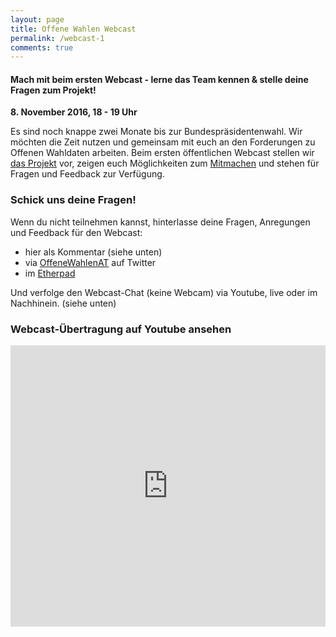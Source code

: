 ```yaml
---
layout: page
title: Offene Wahlen Webcast
permalink: /webcast-1
comments: true
---
```


<h4 class="text-center lead">Mach mit beim ersten Webcast - lerne das Team kennen & stelle deine Fragen zum Projekt!</h4>

<div class="row text-center">
<div class="col-xs-12 col-sm-10 col-sm-offset-1">
<p><strong>8. November 2016, 18 - 19 Uhr</strong></p>
<p>Es sind noch knappe zwei Monate bis zur Bundespräsidentenwahl. Wir möchten die Zeit nutzen und gemeinsam mit euch an den Forderungen zu Offenen Wahldaten arbeiten. Beim ersten öffentlichen Webcast stellen wir <a href="/ueber-uns" title="Über uns">das Projekt</a> vor, zeigen euch Möglichkeiten zum <a href="/beitragen" title="Beitragen">Mitmachen</a> und stehen für Fragen und Feedback zur Verfügung.</p>
</div>

<div class="col-xs-12 col-sm-6">
</div>
</div>

<div class="row col-xs-12">
<h3 class="text-center">Schick uns deine Fragen!</h3>
Wenn du nicht teilnehmen kannst, hinterlasse deine Fragen, Anregungen und Feedback für den Webcast:
<ul>
<li>hier als Kommentar (siehe unten)</li>
<li>via <a href="https://twitter.com/search?f=tweets&q=%23OffeneWahlenAT&src=typd" title="OffeneWahlenAT"><i class="fa fa-hashtag" aria-hidden="true"></i>OffeneWahlenAT</a> auf Twitter</li>
<li>im <a href="http://pad.okfn.org/p/OffeneWahlenAT-Public-Hangout" title="Etherpad">Etherpad</a></li>
</ul>

Und verfolge den Webcast-Chat (keine Webcam) via Youtube, live oder im Nachhinein. (siehe unten)

<h3 class="text-center">Webcast-Übertragung auf Youtube ansehen</h3>
<iframe width="100%" height="450" src="https://www.youtube.com/embed/OHw4cCBajiQ" frameborder="0" allowfullscreen></iframe>
</div>
